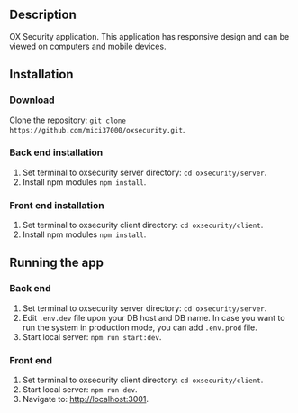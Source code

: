 ## Description

OX Security application. This application has responsive design and can be viewed on computers and mobile devices.

## Installation

### Download
Clone the repository: `git clone https://github.com/mici37000/oxsecurity.git`.

### Back end installation
1. Set terminal to oxsecurity server directory: `cd oxsecurity/server`.
2. Install npm modules `npm install`.

### Front end installation
1. Set terminal to oxsecurity client directory: `cd oxsecurity/client`.
2. Install npm modules `npm install`.

## Running the app

### Back end
1. Set terminal to oxsecurity server directory: `cd oxsecurity/server`.
2. Edit `.env.dev` file upon your DB host and DB name. In case you want to run the system in production mode, you can add `.env.prod` file.
3. Start local server: `npm run start:dev`.

### Front end
1. Set terminal to oxsecurity client directory: `cd oxsecurity/client`.
2. Start local server: `npm run dev`.
3. Navigate to: <http://localhost:3001>.

